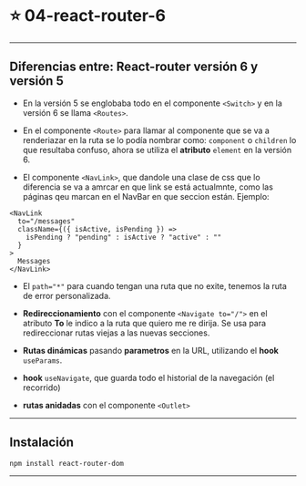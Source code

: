 # :star: 04-react-router-6

---

## Diferencias entre: React-router versión 6 y versión 5

- En la versión 5 se englobaba todo en el componente `<Switch>` y en la versión 6 se llama `<Routes>`.

- En el componente `<Route>` para llamar al componente que se va a renderiazar en la ruta se lo podía nombrar como: `component` o `children` lo que resultaba confuso, ahora se utiliza el **atributo** `element` en la versión 6.

- El componente `<NavLink>`, que dandole una clase de css que lo diferencia se va a amrcar en que link se está actualmnte, como las páginas qeu marcan en el NavBar en que seccion están. Ejemplo:

```JSX
<NavLink
  to="/messages"
  className={({ isActive, isPending }) =>
    isPending ? "pending" : isActive ? "active" : ""
  }
>
  Messages
</NavLink>
```

- El `path="*"` para cuando tengan una ruta que no exite, tenemos la ruta de error personalizada.

- **Redireccionamiento** con el componente `<Navigate to="/">` en el atributo **To** le indico a la ruta que quiero me re dirija. Se usa para redireccionar rutas viejas a las nuevas secciones.

- **Rutas dinámicas** pasando **parametros** en la URL, utilizando el **hook** `useParams`.

- **hook** `useNavigate`, que guarda todo el historial de la navegación (el recorrido)

- **rutas anidadas** con el componente `<Outlet>`

---

## Instalación

``npm install react-router-dom``

---